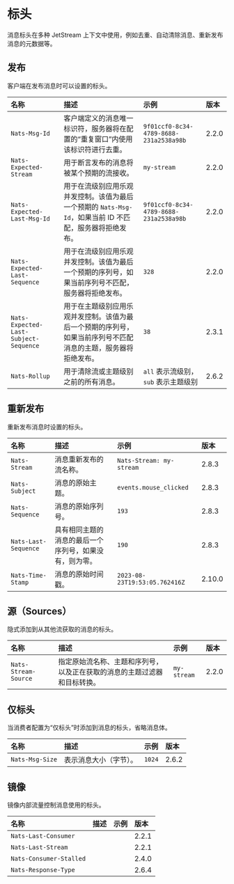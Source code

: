 # 标头

消息标头在多种 JetStream 上下文中使用，例如去重、自动清除消息、重新发布消息的元数据等。

## 发布

客户端在发布消息时可以设置的标头。

| 名称                                  | 描述                                                                                                                                                                                                       | 示例                                | 版本 |
| :------------------------------------ | :--------------------------------------------------------------------------------------------------------------------------------------------------------------------------------------------------------- | :------------------------------------- | :------ |
| `Nats-Msg-Id`                         | 客户端定义的消息唯一标识符，服务器将在配置的“重复窗口”内使用该标识符进行去重。                                                                     | `9f01ccf0-8c34-4789-8688-231a2538a98b` | 2.2.0   |
| `Nats-Expected-Stream`                | 用于断言发布的消息将被某个预期的流接收。                                                                                                                                         | `my-stream`                            | 2.2.0   |
| `Nats-Expected-Last-Msg-Id`           | 用于在流级别应用乐观并发控制。该值为最后一个预期的 `Nats-Msg-Id`，如果当前 ID 不匹配，服务器将拒绝发布。                             | `9f01ccf0-8c34-4789-8688-231a2538a98b` | 2.2.0   |
| `Nats-Expected-Last-Sequence`         | 用于在流级别应用乐观并发控制。该值为最后一个预期的序列号，如果当前序列号不匹配，服务器将拒绝发布。                            | `328`                                  | 2.2.0   |
| `Nats-Expected-Last-Subject-Sequence` | 用于在主题级别应用乐观并发控制。该值为最后一个预期的序列号，如果当前序列号不匹配消息的主题，服务器将拒绝发布。 | `38`                                   | 2.3.1   |
| `Nats-Rollup`                         | 用于清除流或主题级别之前的所有消息。                                                                                                                                | `all` 表示流级别，`sub` 表示主题级别    | 2.6.2   |

## 重新发布

重新发布消息时设置的标头。

| 名称                 | 描述                                                                                                            | 示例                       | 版本 |
| :------------------- | :----------------------------------------------------------------------------------------------------------------- | :---------------------------- | :------ |
| `Nats-Stream`        | 消息重新发布的流名称。                                                                                   | `Nats-Stream: my-stream`      | 2.8.3   |
| `Nats-Subject`       | 消息的原始主题。                                                                                   | `events.mouse_clicked`        | 2.8.3   |
| `Nats-Sequence`      | 消息的原始序列号。                                                                                  | `193`                         | 2.8.3   |
| `Nats-Last-Sequence` | 具有相同主题的消息的最后一个序列号，如果没有，则为零。 | `190`                         | 2.8.3   |
| `Nats-Time-Stamp`    | 消息的原始时间戳。                                                                                 | `2023-08-23T19:53:05.762416Z` | 2.10.0  |

## 源（Sources）

隐式添加到从其他流获取的消息的标头。

| 名称                 | 描述                                                                                                                                           | 示例     | 版本 |
| :------------------- | :---------------------------------------------------------------------------------------------------------------------------------------------------- | :---------- | :------ |
| `Nats-Stream-Source` | 指定原始流名称、主题和序列号，以及正在获取的消息的主题过滤器和目标转换。 | `my-stream` | 2.2.0   |

## 仅标头

当消费者配置为“仅标头”时添加到消息的标头，省略消息体。

| 名称            | 描述                          | 示例 | 版本 |
| :-------------- | :----------------------------------- | :------ | :------ |
| `Nats-Msg-Size` | 表示消息大小（字节）。 | `1024`  | 2.6.2   |

## 镜像

镜像内部流量控制消息使用的标头。

| 名称                    | 描述 | 示例 | 版本 |
| :---------------------- | :---------- | :------ | :------ |
| `Nats-Last-Consumer`    |             |         | 2.2.1   |
| `Nats-Last-Stream`      |             |         | 2.2.1   |
| `Nats-Consumer-Stalled` |             |         | 2.4.0   |
| `Nats-Response-Type`    |             |         | 2.6.4   |
